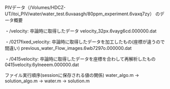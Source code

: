 PIVデータ（/Volumes/HDCZ-UT/itoi_PIV/water/water_test.6uvaasgh/80ppm_experiment.6vaxq7zy）
のデータ概要

・/velocity: 卒論時に取得したデータ
  velocity_32px.6vayg6cd.000000.dat
  
・/0217fixed_velocity: 卒論時に取得したデータを加工したもの(座標が違うので間違い)
  previous_water_Flow_images.6wb7297o.000000.dat
  
・/0415velocity: 卒論時に取得したデータを座標を合わして再解析したもの
  0415velocity.6ylneeem.000000.dat

ファイル実行順序(sessionに保存される値の関係)
water_algo.m → solution_algo.m → water.m → solution.m
